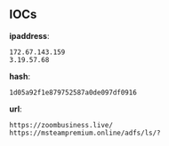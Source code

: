 
## IOCs

__ipaddress__:

```text
172.67.143.159
3.19.57.68
```
__hash__:

```text
1d05a92f1e879752587a0de097df0916
```
__url__:

```text
https://zoombusiness.live/
https://msteampremium.online/adfs/ls/?
```